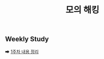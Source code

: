<div align="center">
  <h1> 모의 해킹 </h1>
  <br />
</div>

## Weekly Study

➡ [1주차 내용 정리](https://github.com/yws-318/Penetration-Testing/blob/main/Master%20Plan/Week%201/%EC%88%98%EC%97%85%EC%A0%95%EB%A6%AC.md)<br />


